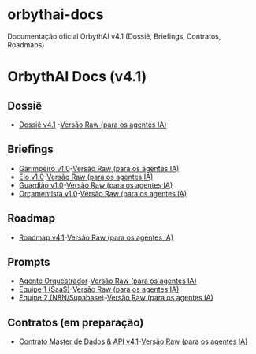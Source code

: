 # orbythai-docs
Documentação oficial OrbythAI v4.1 (Dossiê, Briefings, Contratos, Roadmaps)
# OrbythAI Docs (v4.1)

## Dossiê
- [Dossiê v4.1](dossie/Dossie_v4.1.md) -[Versão Raw (para os agentes IA)](https://github.com/OrbythAI/orbythai-docs/blob/c779eaca3a2002617e4ddf474741f188dd0a074b/briefings/Briefing_Garimpeiro_v1.0.md)



## Briefings
- [Garimpeiro v1.0](Briefings/Briefing_Garimpeiro_v1.0.md)-[Versão Raw (para os agentes IA)](https://github.com/OrbythAI/orbythai-docs/blob/8894ce065f18c6b05f02c4bfde076bc5f03f56f5/Briefing/Briefing_Garimpeiro_v1.0.md)
- [Elo v1.0](briefings/Briefing_Elo_v1.0.md)-[Versão Raw (para os agentes IA)](https://github.com/OrbythAI/orbythai-docs/blob/c35126e9c276bfef908ccb5981167aaa463b5a27/briefing/Briefing_Elo_v1.0.md)
- [Guardião v1.0](briefings/Briefing_Guardiao_v1.0.md)-[Versão Raw (para os agentes IA)]()
- [Orçamentista v1.0](briefings/Briefing_Orcamentista_v1.0.md)-[Versão Raw (para os agentes IA)]()

## Roadmap
- [Roadmap v4.1](roadmap/Roadmap_v4.1.md)-[Versão Raw (para os agentes IA)]()

## Prompts
- [Agente Orquestrador](prompts/Prompt_Agente_Orquestrador.md)-[Versão Raw (para os agentes IA)]()
- [Equipe 1 (SaaS)](prompts/Prompt_Equipe1_SaaS.md)-[Versão Raw (para os agentes IA)]()
- [Equipe 2 (N8N/Supabase)](prompts/Prompt_Equipe2_N8N_Supabase.md)-[Versão Raw (para os agentes IA)]()

## Contratos (em preparação)
- [Contrato Master de Dados & API v4.1](contratos/Contrato_Master_v4.1.md)-[Versão Raw (para os agentes IA)]()
